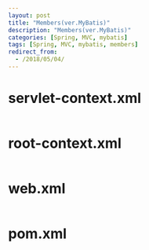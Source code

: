 ```yaml
---
layout: post
title: "Members(ver.MyBatis)"
description: "Members(ver.MyBatis)"
categories: [Spring, MVC, mybatis]
tags: [Spring, MVC, mybatis, members]
redirect_from:
  - /2018/05/04/
---
```








# servlet-context.xml

```xml

```



# root-context.xml

```xml

```



# web.xml

```xml

```



# pom.xml

```xml

```


